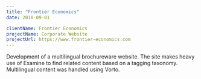 ```yaml
---
title: "Frontier Economics"
date: 2018-09-01

clientName: Frontier Economics
projectName: Corporate Website
projectUrl: https://www.frontier-economics.com
---
```


Development of a multilingual brochureware website. The site makes heavy use of Examine to find related content based on a tagging taxonomy. Multilingual content was handled using Vorto.
